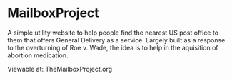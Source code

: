 # MailboxProject
A simple utility website to help people find the nearest US post office to them that offers General Delivery as a service. Largely built as a response to the overturning of Roe v. Wade, the idea is to help in the aquisition of abortion medication.

Viewable at: TheMailboxProject.org

